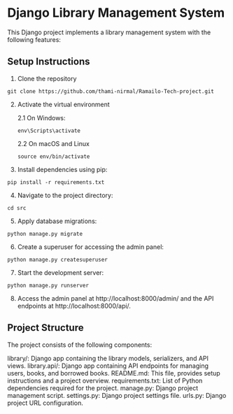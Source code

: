 # Django Library Management System
This Django project implements a library management system with the following features:

## Setup Instructions
1. Clone the repository
```
git clone https://github.com/thami-nirmal/Ramailo-Tech-project.git
```

2. Activate the virtual environment

    2.1 On Windows:
    ```
    env\Scripts\activate
    ```
    2.2 On macOS and Linux
    ```
    source env/bin/activate
    ```

3. Install dependencies using pip:
```
pip install -r requirements.txt
```

4. Navigate to the project directory:
```
cd src
```

5. Apply database migrations:
```
python manage.py migrate
```

6. Create a superuser for accessing the admin panel:
```
python manage.py createsuperuser
```

7. Start the development server:
```
python manage.py runserver
```

8. Access the admin panel at http://localhost:8000/admin/ and the API endpoints at http://localhost:8000/api/.

## Project Structure
The project consists of the following components:

library/:           Django app containing the library models, serializers, and API views.
library.api/:       Django app containing API endpoints for managing users, books, and borrowed books.
README.md:          This file, provides setup instructions and a project overview.
requirements.txt:   List of Python dependencies required for the project.
manage.py:          Django project management script.
settings.py:        Django project settings file.
urls.py:            Django project URL configuration.
